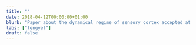 ```yaml
---
title: ""
date: 2018-04-12T00:00:00+01:00
blurb: "Paper about the dynamical regime of sensory cortex accepted at Neuron"
labs: ["lengyel"]
draft: false
---
```

